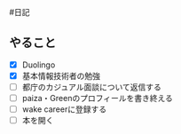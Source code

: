 #日記 

## やること
- [x] Duolingo
- [x] 基本情報技術者の勉強
- [ ] 都庁のカジュアル面談について返信する
- [ ] paiza・Greenのプロフィールを書き終える
- [ ] wake careerに登録する
- [ ] 本を開く